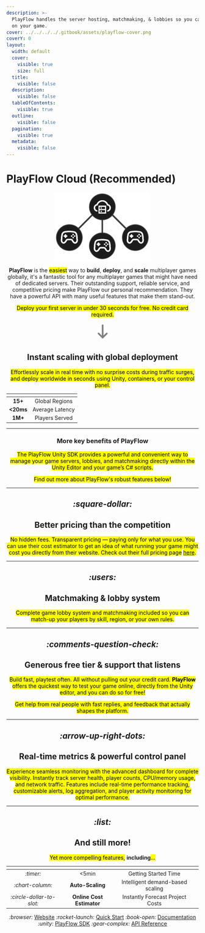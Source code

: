 ```yaml
---
description: >-
  PlayFlow handles the server hosting, matchmaking, & lobbies so you can focus
  on your game.
cover: ../../../../.gitbook/assets/playflow-cover.png
coverY: 0
layout:
  width: default
  cover:
    visible: true
    size: full
  title:
    visible: false
  description:
    visible: false
  tableOfContents:
    visible: true
  outline:
    visible: false
  pagination:
    visible: true
  metadata:
    visible: false
---
```


# PlayFlow Cloud (Recommended)

<div align="center" data-full-width="false"><figure><img src="../../../../.gitbook/assets/animated-server-signals.webp" alt="" width="250"><figcaption></figcaption></figure></div>

<p align="center"><strong>PlayFlow</strong> is the <mark style="color:$primary;">easiest</mark> way to <strong>build</strong>, <strong>deploy</strong>, and <strong>scale</strong> multiplayer games globally, it's a fantastic tool for any multiplayer games that might have need of dedicated servers. Their outstanding support, reliable service, and competitive pricing make PlayFlow our personal recommendation. They have a powerful API with many useful features that make them stand-out. </p>

<p align="center"><mark style="color:$info;">Deploy your first server in under 30 seconds for free. No credit card required.</mark></p>

<div align="center" data-full-width="false"><figure><img src="../../../../.gitbook/assets/animated-down-arrow.webp" alt=""><figcaption></figcaption></figure></div>

<h2 align="center"><strong>Instant scaling with global deployment</strong></h2>

<p align="center"><mark style="color:$info;">Effortlessly scale in real time with no surprise costs during traffic surges, and deploy worldwide in seconds using Unity, containers, or your control panel.</mark></p>

<table data-view="cards" data-full-width="false"><thead><tr><th align="center"></th><th align="center"></th></tr></thead><tbody><tr><td align="center"><strong>15+</strong></td><td align="center">Global Regions</td></tr><tr><td align="center"><strong>&#x3C;20ms</strong></td><td align="center">Average Latency</td></tr><tr><td align="center"><strong>1M+</strong></td><td align="center">Players Served</td></tr></tbody></table>

***

<h3 align="center">More key benefits of PlayFlow</h3>

<p align="center"><mark style="color:$info;">The PlayFlow Unity SDK provides a powerful and convenient way to manage your game servers, lobbies, and matchmaking directly within the Unity Editor and your game’s C# scripts.</mark></p>

<p align="center"><mark style="color:$info;">Find out more about PlayFlow's robust features below!</mark></p>

***

<h2 align="center"><i class="fa-square-dollar">:square-dollar:</i></h2>

<h2 align="center"><strong>Better pricing than the competition</strong></h2>

<p align="center"><mark style="color:$info;">No hidden fees. Transparent pricing — paying only for what you use. You can use their cost estimator to get an idea of what running your game might cost you directly from their website. Check out their full pricing page</mark> <a href="https://www.playflowcloud.com/#pricing"><mark style="color:$primary;">here</mark></a><mark style="color:$info;">.</mark></p>

***

<h2 align="center"><i class="fa-users">:users:</i></h2>

<h2 align="center"><strong>Matchmaking &#x26; lobby system</strong></h2>

<p align="center"><mark style="color:$info;">Complete game lobby system and matchmaking included so you can match-up your players by skill, region, or your own rules.</mark></p>

***

<h2 align="center"><i class="fa-comments-question-check">:comments-question-check:</i></h2>

<h2 align="center"><strong>Generous free tier &#x26; support that listens</strong></h2>

<p align="center"><mark style="color:$info;">Build fast, playtest often. All without pulling out your credit card. <strong>PlayFlow</strong> offers the quickest way to test your game online, directly from the Unity editor, and you can do so for free!</mark> </p>

<p align="center"><mark style="color:$info;">Get help from real people with fast replies, and feedback that actually shapes the platform.</mark></p>

***

<h2 align="center"><i class="fa-arrow-up-right-dots">:arrow-up-right-dots:</i></h2>

<h2 align="center">Real-time metrics &#x26; <strong>powerful control panel</strong></h2>

<p align="center"><mark style="color:$info;">Experience seamless monitoring with the advanced dashboard for complete visibility. Instantly track server health, player counts, CPU/memory usage, and network traffic. Features include real-time performance tracking, customizable alerts, log aggregation, and player activity monitoring for optimal performance.</mark></p>

***

<h2 align="center"><i class="fa-list">:list:</i></h2>

<h2 align="center">And still more!</h2>

<p align="center"><mark style="color:$info;">Yet more compelling features,</mark> <strong>including</strong><mark style="color:$info;">...</mark></p>

<table data-view="cards"><thead><tr><th align="center"></th><th align="center"></th><th align="center"></th><th data-hidden data-card-cover data-type="image"></th></tr></thead><tbody><tr><td align="center"><i class="fa-timer">:timer:</i></td><td align="center">&#x3C;5min</td><td align="center">Getting Started Time</td><td></td></tr><tr><td align="center"><i class="fa-chart-column">:chart-column:</i></td><td align="center"><strong>Auto-Scaling</strong></td><td align="center">Intelligent demand-based scaling</td><td></td></tr><tr><td align="center"><i class="fa-circle-dollar-to-slot">:circle-dollar-to-slot:</i></td><td align="center"><strong>Online Cost Estimator</strong></td><td align="center">Instantly Forecast Project Costs</td><td></td></tr></tbody></table>







<p align="center"><i class="fa-browser">:browser:</i> <a href="https://www.playflowcloud.com/">Website</a>   <i class="fa-rocket-launch">:rocket-launch:</i> <a href="https://documentation.playflowcloud.com/quickstart">Quick Start</a>   <i class="fa-book-open">:book-open:</i> <a href="https://documentation.playflowcloud.com/quickstart">Documentation</a>   <i class="fa-unity">:unity:</i> <a href="https://documentation.playflowcloud.com/unity">PlayFlow SDK</a>   <i class="fa-gear-complex">:gear-complex:</i> <a href="https://documentation.playflowcloud.com/api-reference/servers/list-game-servers">API Reference</a></p>
